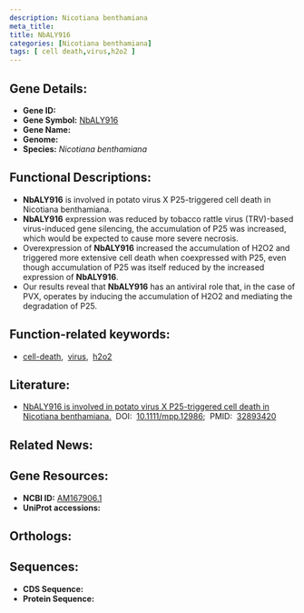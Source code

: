 ```yaml
---
description: Nicotiana benthamiana
meta_title:
title: NbALY916
categories: [Nicotiana benthamiana]
tags: [ cell death,virus,h2o2 ]
---
```


## Gene Details:
- **Gene ID:** []()
- **Gene Symbol:** <u>NbALY916</u>
- **Gene Name:** 
- **Genome:** []()
- **Species:** *Nicotiana benthamiana*

## Functional Descriptions:
   - **NbALY916** is involved in potato virus X P25-triggered cell death in Nicotiana benthamiana.
   - **NbALY916** expression was reduced by tobacco rattle virus (TRV)-based virus-induced gene silencing, the accumulation of P25 was increased, which would be expected to cause more severe necrosis. 
   - Overexpression of **NbALY916** increased the accumulation of H2O2 and triggered more extensive cell death when coexpressed with P25, even though accumulation of P25 was itself reduced by the increased expression of **NbALY916**.
   - Our results reveal that **NbALY916** has an antiviral role that, in the case of PVX, operates by inducing the accumulation of H2O2 and mediating the degradation of P25.

## Function-related keywords:
   - [cell-death](/tags/cell-death/),&nbsp;&nbsp;[virus](/tags/virus/),&nbsp;&nbsp;[h2o2](/tags/h2o2/)

## Literature:
   - [NbALY916 is involved in potato virus X P25-triggered cell death in Nicotiana benthamiana.](https://doi.org/10.1111/mpp.12986)&nbsp;&nbsp;DOI:&nbsp;&nbsp;[10.1111/mpp.12986](https://doi.org/10.1111/mpp.12986);&nbsp;&nbsp;PMID:&nbsp;&nbsp;[32893420](https://pubmed.ncbi.nlm.nih.gov/32893420/)

## Related News:

## Gene Resources:
- **NCBI ID:**  [AM167906.1](https://www.ncbi.nlm.nih.gov/gene/?term=AM167906.1)
- **UniProt accessions:**  [](https://www.uniprot.org/uniprotkb//entry)

## Orthologs:

## Sequences:
- **CDS Sequence:**
- **Protein Sequence:**
